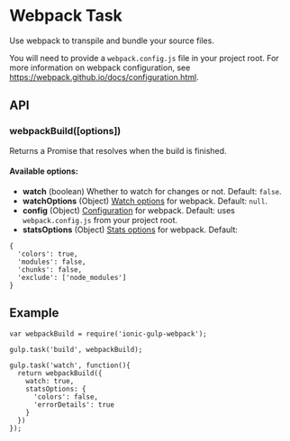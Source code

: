 # Webpack Task
Use webpack to transpile and bundle your source files.

You will need to provide a `webpack.config.js` file in your project root. For more information on webpack configuration, see https://webpack.github.io/docs/configuration.html.

## API

### webpackBuild([options])

Returns a Promise that resolves when the build is finished.

#### Available options:
- **watch** (boolean) Whether to watch for changes or not. Default: `false`.
- **watchOptions** (Object) [Watch options](https://webpack.github.io/docs/node.js-api.html#compiler) for webpack. Default: `null`.
- **config** (Object) [Configuration](https://webpack.github.io/docs/configuration.html) for webpack. Default: uses `webpack.config.js` from your project root.
- **statsOptions** (Object) [Stats options](https://webpack.github.io/docs/node.js-api.html#stats-tostring) for webpack. Default:
```
{
  'colors': true,
  'modules': false,
  'chunks': false,
  'exclude': ['node_modules']
}
```

## Example

```
var webpackBuild = require('ionic-gulp-webpack');

gulp.task('build', webpackBuild);

gulp.task('watch', function(){
  return webpackBuild({
    watch: true,
    statsOptions: {
      'colors': false,
      'errorDetails': true
    }  
  })
});
```





